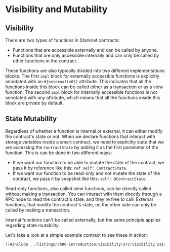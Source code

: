 # Visibility and Mutability

## Visibility

There are two types of functions in Starknet contracts:

- Functions that are accessible externally and can be called by anyone.
- Functions that are only accessible internally and can only be called by other functions in the contract.

These functions are also typically divided into two different implementations blocks. The first `impl` block for externally accessible functions is explicitly annotated with an `#[external(v0)]` attribute. This indicates that all the functions inside this block can be called either as a transaction or as a view function. The second `impl` block for internally accessible functions is not annotated with any attribute, which means that all the functions inside this block are private by default.

## State Mutability

Regardless of whether a function is internal or external, it can either modify the contract's state or not. When we declare functions that interact with storage variables inside a smart contract,
we need to explicitly state that we are accessing the `ContractState` by adding it as the first parameter of the function. This is can be done in two different ways:

- If we want our function to be able to mutate the state of the contract, we pass it by reference like this: `ref self: ContractState`.
- If we want our function to be read-only and not mutate the state of the contract, we pass it by snapshot like this: `self: @ContractState`.

Read-only functions, also called view functions, can be directly called without making a transaction. You can interact with them directly through a RPC node to read the contract's state, and they're free to call!
External functions, that modify the contract's state, on the other side can only be called by making a transaction.

Internal functions can't be called externally, but the same principle applies regarding state mutability.

Let's take a look at a simple example contract to see these in action:

```rust
{{#include ../listings/ch00-introduction/visibility/src/visibility.cairo}}
```
